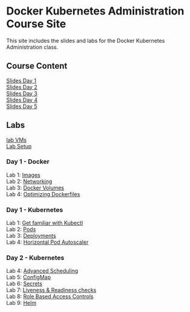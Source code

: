 # Docker Kubernetes Administration Course Site

This site includes the slides and labs for the Docker Kubernetes Administration class. 

## Course Content 
[Slides Day 1](http://bit.ly/docker-k8s-content-1)   
[Slides Day 2](http://bit.ly/docker-k8s-content-2)   
[Slides Day 3](http://bit.ly/docker-k8s-content-2)   
[Slides Day 4](http://bit.ly/docker-k8s-content-2)   
[Slides Day 5](http://bit.ly/docker-k8s-content-2)   

## Labs
[lab VMs](https://docs.google.com/spreadsheets/d/1kW1rNQMZVdoYa2IDLZa66rLv122LM_mIfkbjxhEmVsQ/edit?usp=sharing)  
[Lab Setup](labs/001_setup/)  

### Day 1 - Docker
Lab 1: [Images](labs/images/)  
Lab 2: [Networking](labs/networking/)   
Lab 3: [Docker Volumes](labs/volumes/)   
Lab 4: [Optimizing Dockerfiles](labs/adv-dockerfile/)   

### Day 1 - Kubernetes
Lab 1: [Get familiar with Kubectl](labs/commands/)    
Lab 2: [Pods](labs/pods/)    
Lab 3: [Deployments](labs/deployments/)     
Lab 4: [Horizontal Pod Autoscaler](labs/k8s-prometheus-hpa/)     

### Day 2 - Kubernetes
Lab 4: [Advanced Scheduling](labs/scheduling/)  
Lab 5: [ConfigMap](labs/configmap/)  
Lab 6: [Secrets](labs/secrets/)  
Lab 7: [Liveness & Readiness checks](labs/health-checks/)  
Lab 8: [Role Based Access Controls](labs/rbac/)  
Lab 9: [Helm](labs/helm/)  
